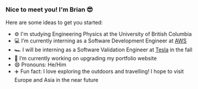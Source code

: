 ### Nice to meet you! I'm Brian 😎

Here are some ideas to get you started:

- ⚙️ I'm studying Engineering Physics at the University of British Columbia
- 💻 I’m currently interning as a Software Development Engineer at [AWS](aws.amazon.com)
- 🏎️ I will be interning as a Software Validation Engineer at [Tesla](tesla.com) in the fall
- 💭 I’m currently working on upgrading my portfolio website
- 😄 Pronouns: He/Him
- ✈️ Fun fact: I love exploring the outdoors and travelling! I hope to visit Europe and Asia in the near future
